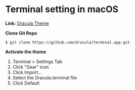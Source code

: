 # Terminal setting in macOS

**Link:** [Dracula Theme](https://draculatheme.com/terminal)

**Clone Git Repo**
```
$ git clone https://github.com/dracula/terminal.app.git
```

**Activate the theme**

1. Terminal > Settings Tab
2. Click "Gear" icon
3. Click Import...
4. Select the Dracula.terminal file
5. Click Default
